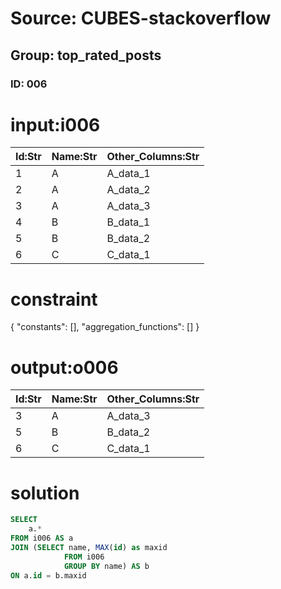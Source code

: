 # Source: CUBES-stackoverflow
## Group: top_rated_posts
### ID: 006

# input:i006

| Id:Str | Name:Str | Other_Columns:Str |
|---|---|---|
| 1 | A | A_data_1 |
| 2 | A | A_data_2 |
| 3 | A | A_data_3 |
| 4 | B | B_data_1 |
| 5 | B | B_data_2 |
| 6 | C | C_data_1 |

# constraint

{
  "constants": [],
  "aggregation_functions": []
}

# output:o006

| Id:Str | Name:Str | Other_Columns:Str |
|---|---|---|
| 3 | A | A_data_3 |
| 5 | B | B_data_2 |
| 6 | C | C_data_1 |

# solution

```sql
SELECT
    a.*
FROM i006 AS a
JOIN (SELECT name, MAX(id) as maxid
            FROM i006
            GROUP BY name) AS b
ON a.id = b.maxid

```
